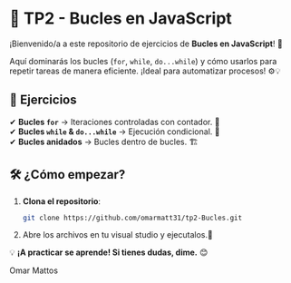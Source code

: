 # 🔄 TP2 - Bucles en JavaScript  

¡Bienvenido/a a este repositorio de ejercicios de **Bucles en JavaScript**! 🎯  

Aquí dominarás los bucles (`for`, `while`, `do...while`) y cómo usarlos para repetir tareas de manera eficiente. ¡Ideal para automatizar procesos! ⚙️💡  

## 📝 Ejercicios  

✔ **Bucles `for`** → Iteraciones controladas con contador. 🔢  
✔ **Bucles `while` & `do...while`** → Ejecución condicional. 🔄  
✔ **Bucles anidados** → Bucles dentro de bucles. 🏗️  

## 🛠️ ¿Cómo empezar?  

1. **Clona el repositorio**:  
   ```bash
   git clone https://github.com/omarmatt31/tp2-Bucles.git
   ```  
2. Abre los archivos en tu visual studio y ejecutalos.🚀  


💡 **¡A practicar se aprende! Si tienes dudas, dime.** 😊  

Omar Mattos
